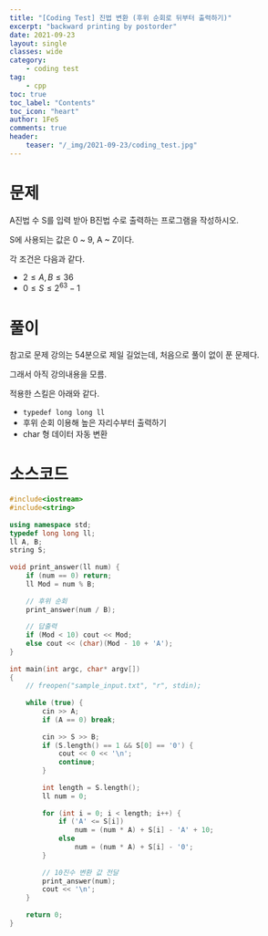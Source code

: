 ```yaml
---
title: "[Coding Test] 진법 변환 (후위 순회로 뒤부터 출력하기)"
excerpt: "backward printing by postorder"
date: 2021-09-23
layout: single
classes: wide
category:
    - coding test
tag:
    - cpp
toc: true
toc_label: "Contents"
toc_icon: "heart"
author: 1FeS
comments: true
header:
    teaser: "/_img/2021-09-23/coding_test.jpg"
---
```


# 문제

A진법 수 S를 입력 받아 B진법 수로 출력하는 프로그램을 작성하시오.

S에 사용되는 값은 0 ~ 9, A ~ Z이다.

각 조건은 다음과 같다.

- $2 \leq A, B \leq 36$
- $0 \leq S \leq 2^{63} - 1$

# 풀이

참고로 문제 강의는 54분으로 제일 길었는데, 처음으로 풀이 없이 푼 문제다.

그래서 아직 강의내용을 모름.

적용한 스킬은 아래와 같다.

- `typedef long long ll`
- 후위 순회 이용해 높은 자리수부터 출력하기
- char 형 데이터 자동 변환

# 소스코드

```cpp
#include<iostream>
#include<string>
 
using namespace std;
typedef long long ll;
ll A, B;
string S;
 
void print_answer(ll num) {
    if (num == 0) return;
    ll Mod = num % B;
 
    // 후위 순회
    print_answer(num / B);
 
    // 답출력
    if (Mod < 10) cout << Mod;
    else cout << (char)(Mod - 10 + 'A');
}
 
int main(int argc, char* argv[])
{
    // freopen("sample_input.txt", "r", stdin);
 
    while (true) {
        cin >> A;
        if (A == 0) break;
 
        cin >> S >> B;
        if (S.length() == 1 && S[0] == '0') {
            cout << 0 << '\n';
            continue;
        }
 
        int length = S.length();
        ll num = 0;
 
        for (int i = 0; i < length; i++) {
            if ('A' <= S[i])
                num = (num * A) + S[i] - 'A' + 10;
            else
                num = (num * A) + S[i] - '0';
        }
 
        // 10진수 변환 값 전달
        print_answer(num);
        cout << '\n';
    }
 
    return 0;
}
```